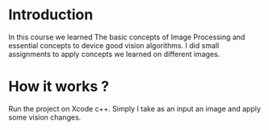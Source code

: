 # Introduction 
In this course we learned The basic concepts of Image Processing and essential concepts to device good vision algorithms. I did small assignments to apply concepts we learned on different images.

# How it works ?
Run the project on Xcode c++. Simply I take as an input an image and apply some vision changes.
